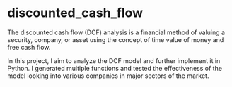 # discounted_cash_flow
The discounted cash flow (DCF) analysis is a financial method of valuing a security, company, or asset using the concept of time value of money and free cash flow.

In this project, I aim to analyze the DCF model and further implement it in Python. I generated multiple functions and tested the effectiveness of the model looking into various companies in major sectors of the market.
